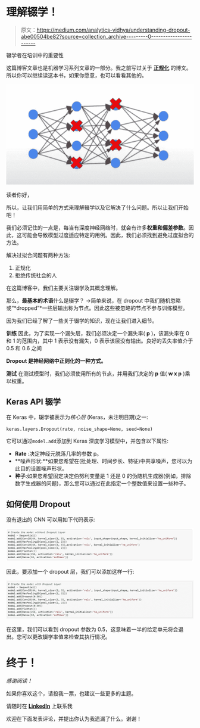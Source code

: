 # 理解辍学！

> 原文：<https://medium.com/analytics-vidhya/understanding-dropout-abe00504be82?source=collection_archive---------0----------------------->

辍学者在培训中的重要性

这篇博客文章也是机器学习系列文章的一部分。我之前写过关于 [**正规化**](https://ajinkya29.medium.com/regularization-understanding-fb8cd7b7c0e2) 的博文。所以你可以继续读这本书，如果你愿意，也可以看看其他的。

![](img/2303fe795823351bdf1a8955c9705d55.png)

读者你好，

所以，让我们用简单的方式来理解辍学以及它解决了什么问题。所以让我们开始吧！

我们必须记住的一点是，每当有深度神经网络时，就会有许多**权重和偏差参数**。因此，这可能会导致模型过度适应特定的用例。因此，我们必须找到避免过度拟合的方法。

解决过拟合问题有两种方法:

1.  正规化
2.  拒绝传统社会的人

在这篇博客中，我们主要关注辍学及其概念理解。

那么，**最基本的术语**什么是辍学？
→简单来说，在 dropout 中我们随机忽略或“*dropped”*一些层输出称为节点。因此这些被忽略的节点不参与训练模型。

因为我们已经了解了一些关于辍学的知识，现在让我们进入细节。

**训练**
因此，为了实现一个漏失层，我们必须决定一个漏失率( **p** )，该漏失率在 0 和 1 的范围内，其中 1 表示没有漏失，0 表示该层没有输出。良好的丢失率值介于 0.5 和 0.6 之间

**Dropout 是神经网络中正则化的一种方式。**

**测试**
在测试模型时，我们必须使用所有的节点，并用我们决定的 **p** 值( **w x p** )乘以权重。

## Keras API 辍学

在 Keras 中，辍学被表示为*核心层* (Keras，未注明日期)之一:

```
keras.layers.Dropout(rate, noise_shape=None, seed=None)
```

它可以通过`model.add`添加到 Keras 深度学习模型中，并包含以下属性:

*   **Rate** :决定神经元脱落几率的参数 p。
*   **噪声形状:**如果您希望在(批处理、时间步长、特征)中共享噪声，您可以为此目的设置噪声形状。
*   **种子**:如果您希望固定决定伯努利变量是 1 还是 0 的伪随机生成器(例如，排除数字生成器的问题)，那么您可以通过在此指定一个整数值来设置一些种子。

## **如何使用 Dropout**

没有退出的 CNN 可以用如下代码表示:

![](img/1a93eb3c7687e011bef89e3112254ed8.png)

因此，要添加一个 dropout 层，我们可以添加这样一行:

![](img/9b5fc4780ff8eb7f45838e927a0936e8.png)

在这里，我们可以看到 dropout 参数为 0.5，这意味着一半的给定单元将会退出。您可以更改辍学率值来检查其执行情况。

# 终于！

*感谢阅读！*

如果你喜欢这个，请投我一票，也建议一些更多的主题。

请随时在 [**LinkedIn**](https://www.linkedin.com/in/ajinkya-mishrikotkar-a6594a144/) 上联系我

欢迎在下面发表评论，并提出你认为我遗漏了什么。谢谢！